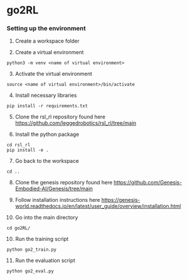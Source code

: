 # go2RL

### Setting up the environment

1. Create a workspace folder 

2. Create a virtual environment

```
python3 -m venv <name of virtual environment>
```

3. Activate the virtual environment

```
source <name of virtual environment>/bin/activate
```

4. Install necessary libraries

```
pip install -r requirements.txt
```

5. Clone the rsl_rl repository found here https://github.com/leggedrobotics/rsl_rl/tree/main

6. Install the python package

```
cd rsl_rl
pip install -e .
```

7. Go back to the workspace

```
cd ..
```

8. Clone the genesis repository found here https://github.com/Genesis-Embodied-AI/Genesis/tree/main

9. Follow installation instructions here https://genesis-world.readthedocs.io/en/latest/user_guide/overview/installation.html

9. Go into the main directory

```
cd go2RL/
```

10. Run the training script

```
python go2_train.py
```

11. Run the evaluation script

```
python go2_eval.py
```


